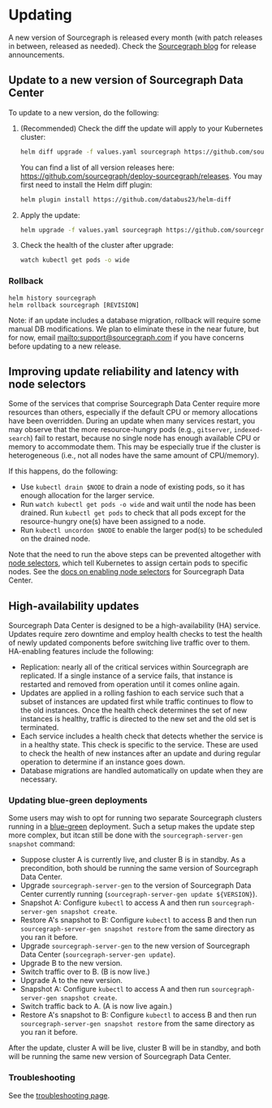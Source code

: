 # Updating

A new version of Sourcegraph is released every month (with patch releases in between, released as
needed). Check the [Sourcegraph blog](https://about.sourcegraph.com/blog) for release announcements.

## Update to a new version of Sourcegraph Data Center

To update to a new version, do the following:

1. (Recommended) Check the diff the update will apply to your Kubernetes cluster:
   ```bash
   helm diff upgrade -f values.yaml sourcegraph https://github.com/sourcegraph/datacenter/archive/$VERSION.tar.gz | less -R
   ```
   You can find a list of all version releases here: https://github.com/sourcegraph/deploy-sourcegraph/releases.
   You may first need to install the Helm diff plugin:
   ```bash
   helm plugin install https://github.com/databus23/helm-diff
   ```
1. Apply the update:
   ```bash
   helm upgrade -f values.yaml sourcegraph https://github.com/sourcegraph/datacenter/archive/$VERSION.tar.gz
   ```
1. Check the health of the cluster after upgrade:
   ```bash
   watch kubectl get pods -o wide
   ```

### Rollback

```
helm history sourcegraph
helm rollback sourcegraph [REVISION]
```

Note: if an update includes a database migration, rollback will require some manual DB
modifications. We plan to eliminate these in the near future, but for now,
email <mailto:support@sourcegraph.com> if you have concerns before updating to a new release.


## Improving update reliability and latency with node selectors

Some of the services that comprise Sourcegraph Data Center require more resources than others,
especially if the default CPU or memory allocations have been overridden. During an update when many
services restart, you may observe that the more resource-hungry pods (e.g., `gitserver`,
`indexed-search`) fail to restart, because no single node has enough available CPU or memory to
accommodate them. This may be especially true if the cluster is heterogeneous (i.e., not all nodes
have the same amount of CPU/memory).

If this happens, do the following:
* Use `kubectl drain $NODE` to drain a node of existing pods, so it has enough allocation for the larger
  service.
* Run `watch kubectl get pods -o wide` and wait until the node has been drained. Run `kubectl get
  pods` to check that all pods except for the resource-hungry one(s) have been assigned to a node.
* Run `kubectl uncordon $NODE` to enable the larger pod(s) to be scheduled on the drained node.

Note that the need to run the above steps can be prevented altogether
with
[node selectors](https://kubernetes.io/docs/concepts/configuration/assign-pod-node/#nodeselector),
which tell Kubernetes to assign certain pods to specific nodes. See
the [docs on enabling node selectors](scale.md#node-selector) for Sourcegraph Data Center.


## High-availability updates

Sourcegraph Data Center is designed to be a high-availability (HA) service. Updates require zero downtime and employ
health checks to test the health of newly updated components before switching live traffic over to them. HA-enabling
features include the following:

* Replication: nearly all of the critical services within Sourcegraph are replicated. If a single instance of a
  service fails, that instance is restarted and removed from operation until it comes online again.
* Updates are applied in a rolling fashion to each service such that a subset of instances are updated first while
  traffic continues to flow to the old instances. Once the health check determines the set of new instances is
  healthy, traffic is directed to the new set and the old set is terminated.
* Each service includes a health check that detects whether the service is in a healthy state. This check is specific to
  the service. These are used to check the health of new instances after an update and during regular operation to
  determine if an instance goes down.
* Database migrations are handled automatically on update when they are necessary.


### Updating blue-green deployments

Some users may wish to opt for running two separate Sourcegraph clusters running in a
[blue-green](https://martinfowler.com/bliki/BlueGreenDeployment.html) deployment. Such a setup makes
the update step more complex, but itcan still be done with the `sourcegraph-server-gen snapshot`
command:

* Suppose cluster A is currently live, and cluster B is in standby. As a precondition, both should
  be running the same version of Sourcegraph Data Center.
* Upgrade `sourcegraph-server-gen` to the version of Sourcegraph Data Center currently running (`sourcegraph-server-gen update ${VERSION}`).
* Snapshot A: Configure `kubectl` to access A and then run `sourcegraph-server-gen
  snapshot create`.
* Restore A's snapshot to B: Configure `kubectl` to access B and then run `sourcegraph-server-gen
  snapshot restore` from the same directory as you ran it before.
* Upgrade `sourcegraph-server-gen` to the new version of Sourcegraph Data Center (`sourcegraph-server-gen update`).
* Upgrade B to the new version.
* Switch traffic over to B. (B is now live.)
* Upgrade A to the new version.
* Snapshot A: Configure `kubectl` to access A and then run `sourcegraph-server-gen
  snapshot create`.
* Switch traffic back to A. (A is now live again.)
* Restore A's snapshot to B: Configure `kubectl` to access B and then run `sourcegraph-server-gen
  snapshot restore` from the same directory as you ran it before.

After the update, cluster A will be live, cluster B will be in standby, and both will be running the
same new version of Sourcegraph Data Center.


### Troubleshooting

See the [troubleshooting page](troubleshoot.md).
